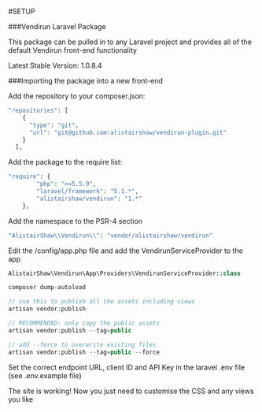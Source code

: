 #SETUP

###Vendirun Laravel Package

This package can be pulled in to any Laravel project and provides all of the default Vendirun front-end functionality

Latest Stable Version: 1.0.8.4

###Importing the package into a new front-end

Add the repository to your composer.json:
```php
"repositories": [
    {
      "type": "git",
      "url": "git@github.com:alistairshaw/vendirun-plugin.git"
    }
  ],
```
Add the package to the require list:
```php
"require": {
        "php": ">=5.5.9",
        "laravel/framework": "5.1.*",
        "alistairshaw/vendirun": "1.*"
    },
```
Add the namespace to the PSR-4 section
```php
"AlistairShaw\\Vendirun\\": "vendor/alistairshaw/vendirun"
```
Edit the /config/app.php file and add the VendirunServiceProvider to the app
```php
AlistairShaw\Vendirun\App\Providers\VendirunServiceProvider::class

composer dump-autoload

// use this to publish all the assets including views
artisan vendor:publish

// RECOMMENDED: only copy the public assets
artisan vendor:publish --tag=public

// add --force to overwrite existing files
artisan vendor:publish --tag=public --force
```
Set the correct endpoint URL, client ID and API Key in the laravel .env file (see .env.example file)

The site is working! Now you just need to customise the CSS and any views you like

